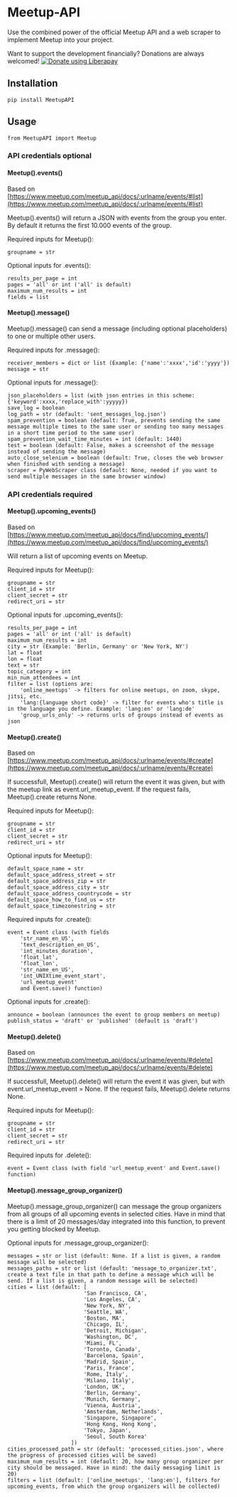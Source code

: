 # Meetup-API
Use the combined power of the official Meetup API and a web scraper to implement Meetup into your project.

Want to support the development financially? Donations are always welcomed! 
<a href="https://liberapay.com/marcoEDU/donate"><img alt="Donate using Liberapay" src="https://liberapay.com/assets/widgets/donate.svg"></a>

## Installation

```
pip install MeetupAPI
```

## Usage

```
from MeetupAPI import Meetup
```

### API credentials optional

#### Meetup().events()

Based on [https://www.meetup.com/meetup_api/docs/:urlname/events/#list](https://www.meetup.com/meetup_api/docs/:urlname/events/#list)

Meetup().events() will return a JSON with events from the group you enter. By default it returns the first 10.000 events of the group.

Required inputs for Meetup():
```
groupname = str
```

Optional inputs for .events():
```
results_per_page = int
pages = 'all' or int ('all' is default)
maximum_num_results = int
fields = list
```


#### Meetup().message()

Meetup().message() can send a message (including optional placeholders) to one or multiple other users.

Required inputs for .message():
```
receiver_members = dict or list (Example: {'name':'xxxx','id':'yyyy'})
message = str
```

Optional inputs for .message():
```
json_placeholders = list (with json entries in this scheme: {'keyword':xxxx,'replace_with':yyyyy})
save_log = boolean
log_path = str (default: 'sent_messages_log.json')
spam_prevention = boolean (default: True, prevents sending the same message multiple times to the same user or sending too many messages in a short time period to the same user)
spam_prevention_wait_time_minutes = int (default: 1440)
test = boolean (default: False, makes a screenshot of the message instead of sending the message)
auto_close_selenium = boolean (default: True, closes the web browser when finished with sending a message)
scraper = PyWebScraper class (default: None, needed if you want to send multiple messages in the same browser window)
```

### API credentials required

#### Meetup().upcoming_events()

Based on [https://www.meetup.com/meetup_api/docs/find/upcoming_events/](https://www.meetup.com/meetup_api/docs/find/upcoming_events/)

Will return a list of upcoming events on Meetup.

Required inputs for Meetup():
```
groupname = str
client_id = str
client_secret = str
redirect_uri = str
```

Optional inputs for .upcoming_events():
```
results_per_page = int
pages = 'all' or int ('all' is default)
maximum_num_results = int
city = str (Example: 'Berlin, Germany' or 'New York, NY')
lat = float
lon = float
text = str
topic_category = int
min_num_attendees = int
filter = list (options are: 
    'online_meetups' -> filters for online meetups, on zoom, skype, jitsi, etc.
    'lang:{language short code}' -> filter for events who's title is in the language you define. Example: 'lang:en' or 'lang:de'
    'group_urls_only' -> returns urls of groups instead of events as json
```

#### Meetup().create()

Based on [https://www.meetup.com/meetup_api/docs/:urlname/events/#create](https://www.meetup.com/meetup_api/docs/:urlname/events/#create)

If successfull, Meetup().create() will return the event it was given, but with the meetup link as event.url_meetup_event.
If the request fails, Meetup().create returns None.

Required inputs for Meetup():
```
groupname = str
client_id = str
client_secret = str
redirect_uri = str
```

Optional inputs for Meetup():
```
default_space_name = str
default_space_address_street = str
default_space_address_zip = str
default_space_address_city = str
default_space_address_countrycode = str
default_space_how_to_find_us = str
default_space_timezonestring = str
```

Required inputs for .create():
```
event = Event class (with fields 
    'str_name_en_US',
    'text_description_en_US',
    'int_minutes_duration',
    'float_lat',
    'float_lon',
    'str_name_en_US',
    'int_UNIXtime_event_start',
    'url_meetup_event' 
    and Event.save() function)
```

Optional inputs for .create():
```
announce = boolean (announces the event to group members on meetup)
publish_status = 'draft' or 'published' (default is 'draft')
```


#### Meetup().delete()

Based on [https://www.meetup.com/meetup_api/docs/:urlname/events/#delete](https://www.meetup.com/meetup_api/docs/:urlname/events/#delete)

If successfull, Meetup().delete() will return the event it was given, but with event.url_meetup_event = None.
If the request fails, Meetup().delete returns None.

Required inputs for Meetup():
```
groupname = str
client_id = str
client_secret = str
redirect_uri = str
```

Required inputs for .delete():
```
event = Event class (with field 'url_meetup_event' and Event.save() function)
```


#### Meetup().message_group_organizer()

Meetup().message_group_organizer() can message the group organizers from all groups of all upcoming events in selected cities. Have in mind that there is a limit of 20 messages/day integrated into this function, to prevent you getting blocked by Meetup.

Optional inputs for .message_group_organizer():
```
messages = str or list (default: None. If a list is given, a random message will be selected)
messages_paths = str or list (default: 'message_to_organizer.txt', create a text file in that path to define a message which will be send. If a list is given, a random message will be selected)
cities = list (default: [
                        'San Francisco, CA',
                        'Los Angeles, CA',
                        'New York, NY',
                        'Seattle, WA',
                        'Boston, MA',
                        'Chicago, IL',
                        'Detroit, Michigan',
                        'Washington, DC',
                        'Miami, FL',
                        'Toronto, Canada',
                        'Barcelona, Spain',
                        'Madrid, Spain',
                        'Paris, France',
                        'Rome, Italy',
                        'Milano, Italy',
                        'London, UK',
                        'Berlin, Germany',
                        'Munich, Germany',
                        'Vienna, Austria',
                        'Amsterdam, Netherlands',
                        'Singapore, Singapore',
                        'Hong Kong, Hong Kong',
                        'Tokyo, Japan',
                        'Seoul, South Korea'
                    ])
cities_processed_path = str (default: 'processed_cities.json', where the progress of processed cities will be saved)
maximum_num_results = int (default: 20, how many group organizer per city should be messaged. Have in mind: the daily messaging limit is 20)
filters = list (default: ['online_meetups', 'lang:en'], filters for upcoming_events, from which the group organizers will be collected)
```